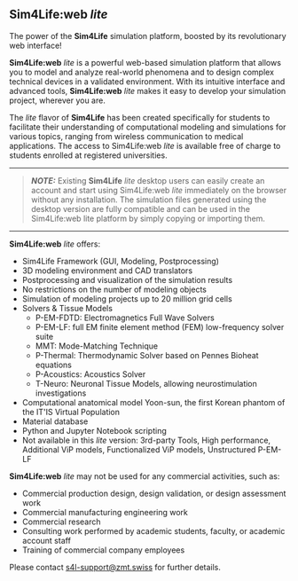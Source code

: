 ## **Sim4Life:web** *lite*

<!-- https://zmt.swiss/sim4life/ -->
The power of the **Sim4Life** simulation platform, boosted by its revolutionary web interface!

**Sim4Life:web** *lite* is a powerful web-based simulation platform that allows you to model and analyze real-world phenomena and to design complex technical devices in a validated environment. With its intuitive interface and advanced tools, **Sim4Life:web** *lite* makes it easy to develop your simulation project, wherever you are.

<!-- https://zmt.swiss/in-silico/ 
It is the first computational life sciences platform integrating computable human phantoms with the most powerful physics solvers and the most advanced tissue models for directly analyzing biological real-world phenomena and complex technical devices in a 3D validated biological and anatomical environment.

<br>
<p align="center">
  <img src="https://zmt.swiss/assets/images/in-silico/_resampled/ResizedImageWzkzMCwxNThd/S4LFlowchart.png" width="90%" />
</p>
<br>

All modeling capabilities from the segmentation of medical image data, anatomical and CAD model import, discretization and simulation to visualization and analysis are embedded and streamlined to offer the most versatile and efficient simulation environment possible.

At the core of Sim4Life are the computable, high-fidelity 3D Virtual Population (ViP) human anatomical models. Carefully selected to fully represent global variations in human anatomy, the fully posable, morphable, and validated ViP models along with the IT'IS tissue properties database depict 15 different body types with 120 vital anatomical features and over 300 precisely identified tissues and organs. Cited and applied in hundreds of published studies and papers, the ViP models and the IT'IS material parameter database are continually and meticulously updated, refined, and expanded. -->


<!-- https://zmt.swiss/academic/s4l-academic/sim4life-light/ -->
The *lite* flavor of **Sim4Life** has been created specifically for students to facilitate their understanding of computational modeling and simulations for various topics, ranging from wireless communication to medical applications. The access to Sim4Life:web *lite* is available free of charge to students enrolled at registered universities.

---
> **_NOTE:_** Existing **Sim4Life** *lite* desktop users can easily create an account and start using Sim4Life:web *lite* immediately on the browser without any installation. The simulation files generated using the desktop version are fully compatible and can be used in the Sim4Life:web lite platform by simply copying or importing them.
---

**Sim4Life:web** *lite* offers:
  - Sim4Life Framework (GUI, Modeling, Postprocessing)
  - 3D modeling environment and CAD translators
  - Postprocessing and visualization of the simulation results 
  - No restrictions on the number of modeling objects
  - Simulation of modeling projects up to 20 million grid cells
  - Solvers & Tissue Models
    * P-EM-FDTD: Electromagnetics Full Wave Solvers
    * P-EM-LF: full EM finite element method (FEM) low-frequency solver suite
    * MMT: Mode-Matching Technique
    * P-Thermal: Thermodynamic Solver based on Pennes Bioheat equations
    * P-Acoustics: Acoustics Solver
    * T-Neuro: Neuronal Tissue Models, allowing neurostimulation investigations
  - Computational anatomical model Yoon-sun, the first Korean phantom of the IT'IS Virtual Population
  - Material database
  - Python and Jupyter Notebook scripting
  - Not available in this *lite* version: 3rd-party Tools, High performance, Additional ViP models, Functionalized ViP models, Unstructured P-EM-LF

<!-- https://zmt.swiss/academic/s4l-academic/sim4life-light/ -->
**Sim4Life:web** *lite* may not be used for any commercial activities, such as:
  - Commercial production design, design validation, or design assessment work
  - Commercial manufacturing engineering work
  - Commercial research
  - Consulting work performed by academic students, faculty, or academic account staff
  - Training of commercial company employees

Please contact s4l-support@zmt.swiss for further details.
